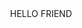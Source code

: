 
<html>
<head>
    <title>SANTOSH</title>
</head>
<body>
    <center> HELLO FRIEND</center>
    </body>
</html>


